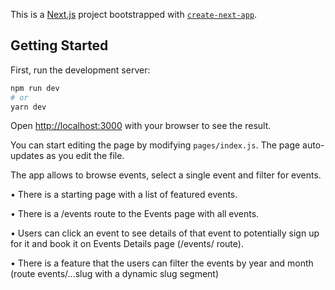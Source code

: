 This is a [Next.js](https://nextjs.org/) project bootstrapped with [`create-next-app`](https://github.com/vercel/next.js/tree/canary/packages/create-next-app).

## Getting Started

First, run the development server:

```bash
npm run dev
# or
yarn dev
```

Open [http://localhost:3000](http://localhost:3000) with your browser to see the result.

You can start editing the page by modifying `pages/index.js`. The page auto-updates as you edit the file.


The app allows to browse events, select a single event and filter for events. 

•	There is a starting page with a list of featured events.

•	There is a /events route to the Events page with all events. 

•	Users can click an event to see details of that event to potentially sign up for it and book it on Events Details page (/events/<some-id> route). 
  
•	There is a feature that the users can filter the events by year and month (route events/…slug with a dynamic slug segment)
